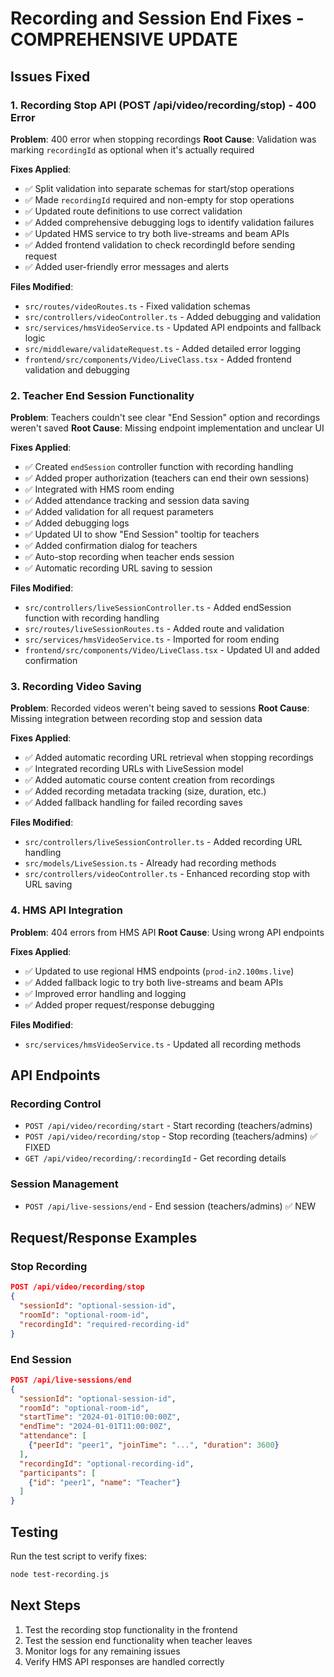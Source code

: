 # Recording and Session End Fixes - COMPREHENSIVE UPDATE

## Issues Fixed

### 1. Recording Stop API (POST /api/video/recording/stop) - 400 Error

**Problem**: 400 error when stopping recordings
**Root Cause**: Validation was marking `recordingId` as optional when it's actually required

**Fixes Applied**:
- ✅ Split validation into separate schemas for start/stop operations
- ✅ Made `recordingId` required and non-empty for stop operations
- ✅ Updated route definitions to use correct validation
- ✅ Added comprehensive debugging logs to identify validation failures
- ✅ Updated HMS service to try both live-streams and beam APIs
- ✅ Added frontend validation to check recordingId before sending request
- ✅ Added user-friendly error messages and alerts

**Files Modified**:
- `src/routes/videoRoutes.ts` - Fixed validation schemas
- `src/controllers/videoController.ts` - Added debugging and validation
- `src/services/hmsVideoService.ts` - Updated API endpoints and fallback logic
- `src/middleware/validateRequest.ts` - Added detailed error logging
- `frontend/src/components/Video/LiveClass.tsx` - Added frontend validation and debugging

### 2. Teacher End Session Functionality

**Problem**: Teachers couldn't see clear "End Session" option and recordings weren't saved
**Root Cause**: Missing endpoint implementation and unclear UI

**Fixes Applied**:
- ✅ Created `endSession` controller function with recording handling
- ✅ Added proper authorization (teachers can end their own sessions)
- ✅ Integrated with HMS room ending
- ✅ Added attendance tracking and session data saving
- ✅ Added validation for all request parameters
- ✅ Added debugging logs
- ✅ Updated UI to show "End Session" tooltip for teachers
- ✅ Added confirmation dialog for teachers
- ✅ Auto-stop recording when teacher ends session
- ✅ Automatic recording URL saving to session

**Files Modified**:
- `src/controllers/liveSessionController.ts` - Added endSession function with recording handling
- `src/routes/liveSessionRoutes.ts` - Added route and validation
- `src/services/hmsVideoService.ts` - Imported for room ending
- `frontend/src/components/Video/LiveClass.tsx` - Updated UI and added confirmation

### 3. Recording Video Saving

**Problem**: Recorded videos weren't being saved to sessions
**Root Cause**: Missing integration between recording stop and session data

**Fixes Applied**:
- ✅ Added automatic recording URL retrieval when stopping recordings
- ✅ Integrated recording URLs with LiveSession model
- ✅ Added automatic course content creation from recordings
- ✅ Added recording metadata tracking (size, duration, etc.)
- ✅ Added fallback handling for failed recording saves

**Files Modified**:
- `src/controllers/liveSessionController.ts` - Added recording URL handling
- `src/models/LiveSession.ts` - Already had recording methods
- `src/controllers/videoController.ts` - Enhanced recording stop with URL saving

### 4. HMS API Integration

**Problem**: 404 errors from HMS API
**Root Cause**: Using wrong API endpoints

**Fixes Applied**:
- ✅ Updated to use regional HMS endpoints (`prod-in2.100ms.live`)
- ✅ Added fallback logic to try both live-streams and beam APIs
- ✅ Improved error handling and logging
- ✅ Added proper request/response debugging

**Files Modified**:
- `src/services/hmsVideoService.ts` - Updated all recording methods

## API Endpoints

### Recording Control
- `POST /api/video/recording/start` - Start recording (teachers/admins)
- `POST /api/video/recording/stop` - Stop recording (teachers/admins) ✅ FIXED
- `GET /api/video/recording/:recordingId` - Get recording details

### Session Management
- `POST /api/live-sessions/end` - End session (teachers/admins) ✅ NEW

## Request/Response Examples

### Stop Recording
```json
POST /api/video/recording/stop
{
  "sessionId": "optional-session-id",
  "roomId": "optional-room-id", 
  "recordingId": "required-recording-id"
}
```

### End Session
```json
POST /api/live-sessions/end
{
  "sessionId": "optional-session-id",
  "roomId": "optional-room-id",
  "startTime": "2024-01-01T10:00:00Z",
  "endTime": "2024-01-01T11:00:00Z",
  "attendance": [
    {"peerId": "peer1", "joinTime": "...", "duration": 3600}
  ],
  "recordingId": "optional-recording-id",
  "participants": [
    {"id": "peer1", "name": "Teacher"}
  ]
}
```

## Testing

Run the test script to verify fixes:
```bash
node test-recording.js
```

## Next Steps

1. Test the recording stop functionality in the frontend
2. Test the session end functionality when teacher leaves
3. Monitor logs for any remaining issues
4. Verify HMS API responses are handled correctly